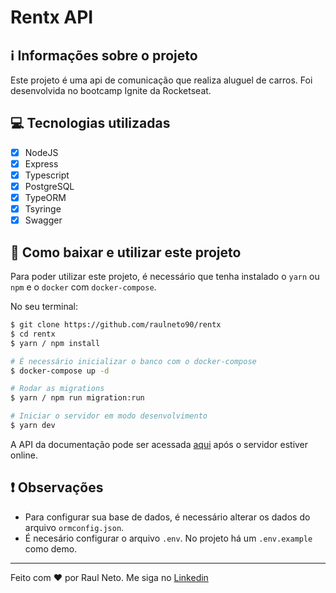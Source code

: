 # Rentx API

## :information_source: Informações sobre o projeto

Este projeto é uma api de comunicação que realiza aluguel de carros. Foi desenvolvida
no bootcamp Ignite da Rocketseat.

## :computer: Tecnologias utilizadas

- [X] NodeJS
- [X] Express
- [X] Typescript
- [X] PostgreSQL
- [X] TypeORM
- [X] Tsyringe
- [X] Swagger

## :floppy_disk: Como baixar e utilizar este projeto

Para poder utilizar este projeto, é necessário que tenha instalado o `yarn` ou `npm` e
o `docker` com `docker-compose`.

No seu terminal:

```bash
$ git clone https://github.com/raulneto90/rentx
$ cd rentx
$ yarn / npm install

# É necessário inicializar o banco com o docker-compose
$ docker-compose up -d

# Rodar as migrations
$ yarn / npm run migration:run

# Iniciar o servidor em modo desenvolvimento
$ yarn dev
```

A API da documentação pode ser acessada [aqui](http://localhost:3333/docs) após o servidor estiver online.

## :exclamation: Observações

- Para configurar sua base de dados, é necessário alterar os dados do arquivo `ormconfig.json`.
- É necesário configurar o arquivo `.env`. No projeto há um `.env.example` como demo.
---
Feito com ❤ por Raul Neto. Me siga no [Linkedin](https://www.linkedin.com/in/raul-neto-777bb988/)
